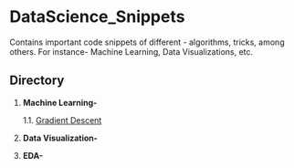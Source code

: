 # DataScience_Snippets
Contains important code snippets of different - algorithms, tricks, among others. For instance- Machine Learning, Data Visualizations, etc.

## Directory
1. **Machine Learning-** 
  
    1.1. [Gradient Descent](https://github.com/jabhij/DataScience_Snippets/blob/main/Machine%20Learning/Gradient_Descent.ipynb)

2. **Data Visualization-**


3. **EDA-**



